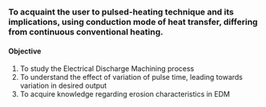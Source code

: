 ### To acquaint the user to pulsed-heating technique and its implications, using conduction mode of heat transfer, differing from continuous conventional heating.

#### Objective
1. To study the Electrical Discharge Machining process
2. To understand the effect of variation of pulse time, leading towards variation in desired output
3. To acquire knowledge regarding erosion characteristics in EDM
